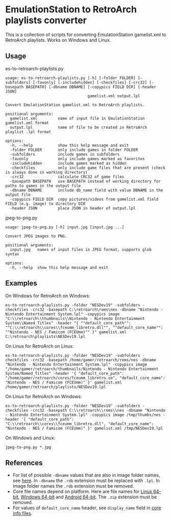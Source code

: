 # EmulationStation to RetroArch playlists converter

This is a collection of scripts for converting EmulationStation gamelist.xml to RetroArch playlists. Works on Windows and Linux.

## Usage

es-to-retroarch-playlists.py
```
usage: es-to-retroarch-playlists.py [-h] [-folder FOLDER] [-subfolders] [-favonly] [-includehidden] [-checkfiles] [-crc32] [-basepath BASEPATH] [-dbname DBNAME] [-copypics FIELD DIR] [-header JSON]
                                    gamelist.xml output.lpl

Convert EmulationStation gamelist.xml to RetroArch playlists.

positional arguments:
  gamelist.xml         name of input file in EmulationStation gamelist.xml format
  output.lpl           name of file to be created in RetroArch playlist .lpl format

options:
  -h, --help           show this help message and exit
  -folder FOLDER       only include games in folder FOLDER
  -subfolders          include games in subfolders
  -favonly             only include games marked as favorites
  -includehidden       include games marked as hidden
  -checkfiles          only include game files that are present (check is always done in working directory)
  -crc32               calculate CRC32 of game files
  -basepath BASEPATH   use BASEPATH instead of working directory for paths to games in the output file
  -dbname DBNAME       include db_name field with value DBNAME in the output file
  -copypics FIELD DIR  copy pictures/videos from gamelist.xml field FIELD (e.g. image) to directory DIR
  -header JSON         place JSON in header of output.lpl
```

jpeg-to-png.py
```
usage: jpeg-to-png.py [-h] input.jpg [input.jpg ...]

Convert JPEG images to PNG.

positional arguments:
  input.jpg   names of input files in JPEG format, supports glob syntax

options:
  -h, --help  show this help message and exit
```

## Examples

On Windows for RetroArch on Windows:
```
es-to-retroarch-playlists.py -folder "NESDev19" -subfolders -checkfiles -crc32 -basepath C:\retroarch\roms\nes -dbname "Nintendo - Nintendo Entertainment System.lpl" -copypics image "C:\\retroarch\\thumbnails\\Nintendo - Nintendo Entertainment System\\Named_Titles" -header "{ ""default_core_path"": ""C:\\retroarch\\cores\\fceumm_libretro.dll"", ""default_core_name"": ""Nintendo - NES / Famicom (FCEUmm)"" }" gamelist.xml C:\retroarch\playlists\NESDev19.lpl
```

On Linux for RetroArch on Linux:
```
es-to-retroarch-playlists.py -folder "NESDev19" -subfolders -checkfiles -crc32 -basepath /home/gamer/retroarch/roms/nes -dbname "Nintendo - Nintendo Entertainment System.lpl" -copypics image "/home/gamer/retroarch/thumbnails/Nintendo - Nintendo Entertainment System/Named_Titles" -header '{ "default_core_path": "/home/gamer/retroarch/cores/fceumm_libretro.so", "default_core_name": "Nintendo - NES / Famicom (FCEUmm)" }' gamelist.xml /home/gamer/retroarch/playlists/NESDev19.lpl
```

On Linux for RetroArch on Windows:
```
es-to-retroarch-playlists.py -folder "NESDev19" -subfolders -checkfiles -crc32 -basepath C:\\retroarch\\roms\\nes -dbname "Nintendo - Nintendo Entertainment System.lpl" -copypics image /tmp/thumbs/nes -header '{ "default_core_path": "C:\\retroarch\\cores\\fceumm_libretro.dll", "default_core_name": "Nintendo - NES / Famicom (FCEUmm)" }' gamelist.xml /tmp/NESDev19.lpl
```

On Windows and Linux:
```
jpeg-to-png.py *.jpg
```

## References

- For list of possible `-dbname` values that are also in image folder names, see [here](https://github.com/libretro/libretro-database/tree/master/rdb). In `-dbname` the `.rdb` extension must be replaced with `.lpl`. In image folder names the `.rdb` extension must be removed.
- Core file names depend on platform. Here are file names for [Linux 64-bit](https://buildbot.libretro.com/nightly/linux/x86_64/latest/), [Windows 64-bit](https://buildbot.libretro.com/nightly/windows/x86_64/latest/) and [Android 64-bit](https://buildbot.libretro.com/nightly/android/latest/arm64-v8a/). The `.zip` extension must be removed.
- For values of `default_core_name` header, see `display_name` field in [core info files](https://github.com/libretro/libretro-core-info/tree/master).
